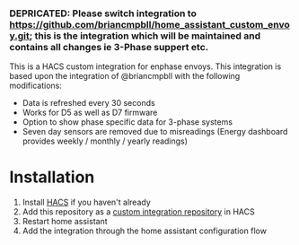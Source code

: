 ### **DEPRICATED: Please switch integration to https://github.com/briancmpbll/home_assistant_custom_envoy.git; this is the integration which will be maintained and contains all changes ie 3-Phase suppert etc.**

This is a HACS custom integration for enphase envoys. This integration is based upon the integration of @briancmpbll with the following modifications:

- Data is refreshed every 30 seconds
- Works for D5 as well as D7 firmware
- Option to show phase specific data for 3-phase systems
- Seven day sensors are removed due to misreadings (Energy dashboard provides weekly / monthly / yearly readings)

# Installation

1. Install [HACS](https://hacs.xyz/) if you haven't already
2. Add this repository as a [custom integration repository](https://hacs.xyz/docs/faq/custom_repositories) in HACS
4. Restart home assistant
5. Add the integration through the home assistant configuration flow
